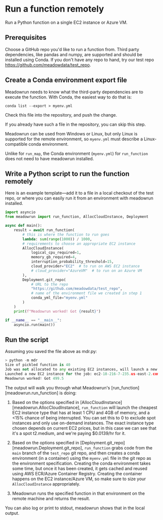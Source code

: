 # Run a function remotely

Run a Python function on a single EC2 instance or Azure VM.

## Prerequisites

Choose a GitHub repo you'd like to run a function from. Third party dependencies, like
pandas and numpy, are supported and should be installed using Conda. If you don't have
any repo to hand, try our test repo https://github.com/meadowdata/test_repo.

## Create a Conda environment export file

Meadowrun needs to know what the third-party dependencies are to execute the function.
With Conda, the easiest way to do that is:

```shell
conda list --export > myenv.yml
```

Check this file into the repository, and push the change.

If you already have such a file in the repository, you can skip this step.

Meadowrun can be used from Windows or Linux, but only Linux is supported for the remote
environment, so `myenv.yml` must describe a Linux-compatible conda environment.

Unlike for `run_map`, the Conda environment (`myenv.yml`) for `run_function` does not
need to have meadowrun installed.

## Write a Python script to run the function remotely

Here is an example template—add it to a file in a local checkout of the test repo, or
where you can easily run it from an environment with meadowrun installed.

```python
import asyncio
from meadowrun import run_function, AllocCloudInstance, Deployment

async def main():
    result = await run_function(
        # this is where the function to run goes
        lambda: sum(range(1000)) / 1000,
        # requirements to choose an appropriate EC2 instance
        AllocCloudInstance(
            logical_cpu_required=1,
            memory_gb_required=4,
            interruption_probability_threshold=15,
            cloud_provider="EC2"  # to run on AWS EC2 instance
            # cloud_provider="AzureVM"  # to run on an Azure VM
        ),
        Deployment.git_repo(
            # URL to the repo
            "https://github.com/meadowdata/test_repo",
            # name of the environment file we created in step 1
            conda_yml_file="myenv.yml"
        )
    )
    print(f"Meadowrun worked! Got {result}")

if __name__ == "__main__":
    asyncio.run(main())
```

## Run the script

Assuming you saved the file above as mdr.py:

```python
> python -m mdr
Size of pickled function is 40
Job was not allocated to any existing EC2 instances, will launch a new EC2 instance
Launched a new EC2 instance for the job: ec2-18-216-7-235.us-east-2.compute.amazonaws.com: t2.medium (2 CPU/4.0 GB), spot ($0.0139/hr, 2.5% chance of interruption), will run 1 job/worker
Meadowrun worked! Got 499.5
```

The output will walk you through what Meadowrun's [run_function][meadowrun.run_function]
is doing:

1. Based on the options specified in [AllocCloudInstance][meadowrun.AllocCloudInstance],
   `run_function` will launch the cheapest EC2 instance type that has at least 1 CPU and
   4GB of memory, and a <15% chance of being interrupted. You can set this to 0 to
   exclude spot instances and only use on-demand instances. The exact instance type
   chosen depends on current EC2 prices, but in this case we can see that it's a spot
   t2.medium, and we're paying $0.0139/hr for it.

2. Based on the options specified in
   [Deployment.git_repo][meadowrun.Deployment.git_repo], `run_function` grabs code from
   the `main` branch of the `test_repo` git repo, and then creates a conda environment
   (in a container) using the `myenv.yml` file in the git repo as the environment
   specification. Creating the conda environment takes some time, but once it has been
   created, it gets cached and reused using AWS ECR/Azure Container Registry. Creating
   the container happens on the EC2 instance/Azure VM, so make sure to size your
   `AllocCloudInstance` appropriately.

3. Meadowrun runs the specified function in that environment on the remote machine and
   returns the result.


You can also log or print to stdout, meadowrun shows that in the local output.
